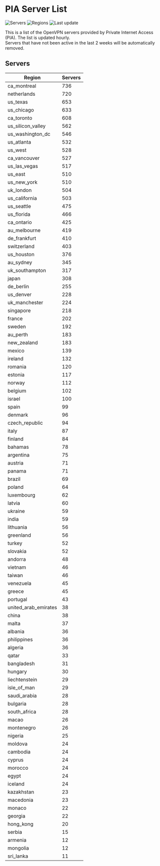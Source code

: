 # PIA Server List

![Servers](https://img.shields.io/badge/servers-17,495-blue)
![Regions](https://img.shields.io/badge/regions-97-blue)
![Last update](https://img.shields.io/badge/last_updated-Thu_Jul_04_06:16:07_UTC_2024-blue)

This is a list of the OpenVPN servers provided by Private Internet Access (PIA). The list is updated hourly. </br>
Servers that have not been active in the last 2 weeks will be automatically removed.

## Servers
| Region               | Servers |
|----------------------|---------|
| ca_montreal | 736 |
| netherlands | 720 |
| us_texas | 653 |
| us_chicago | 633 |
| ca_toronto | 608 |
| us_silicon_valley | 562 |
| us_washington_dc | 546 |
| us_atlanta | 532 |
| us_west | 528 |
| ca_vancouver | 527 |
| us_las_vegas | 517 |
| us_east | 510 |
| us_new_york | 510 |
| uk_london | 504 |
| us_california | 503 |
| us_seattle | 475 |
| us_florida | 466 |
| ca_ontario | 425 |
| au_melbourne | 419 |
| de_frankfurt | 410 |
| switzerland | 403 |
| us_houston | 376 |
| au_sydney | 345 |
| uk_southampton | 317 |
| japan | 308 |
| de_berlin | 255 |
| us_denver | 228 |
| uk_manchester | 224 |
| singapore | 218 |
| france | 202 |
| sweden | 192 |
| au_perth | 183 |
| new_zealand | 183 |
| mexico | 139 |
| ireland | 132 |
| romania | 120 |
| estonia | 117 |
| norway | 112 |
| belgium | 102 |
| israel | 100 |
| spain | 99 |
| denmark | 96 |
| czech_republic | 94 |
| italy | 87 |
| finland | 84 |
| bahamas | 78 |
| argentina | 75 |
| austria | 71 |
| panama | 71 |
| brazil | 69 |
| poland | 64 |
| luxembourg | 62 |
| latvia | 60 |
| ukraine | 59 |
| india | 59 |
| lithuania | 56 |
| greenland | 56 |
| turkey | 52 |
| slovakia | 52 |
| andorra | 48 |
| vietnam | 46 |
| taiwan | 46 |
| venezuela | 45 |
| greece | 45 |
| portugal | 43 |
| united_arab_emirates | 38 |
| china | 38 |
| malta | 37 |
| albania | 36 |
| philippines | 36 |
| algeria | 36 |
| qatar | 33 |
| bangladesh | 31 |
| hungary | 30 |
| liechtenstein | 29 |
| isle_of_man | 29 |
| saudi_arabia | 28 |
| bulgaria | 28 |
| south_africa | 28 |
| macao | 26 |
| montenegro | 26 |
| nigeria | 25 |
| moldova | 24 |
| cambodia | 24 |
| cyprus | 24 |
| morocco | 24 |
| egypt | 24 |
| iceland | 24 |
| kazakhstan | 23 |
| macedonia | 23 |
| monaco | 22 |
| georgia | 22 |
| hong_kong | 20 |
| serbia | 15 |
| armenia | 12 |
| mongolia | 12 |
| sri_lanka | 11 |